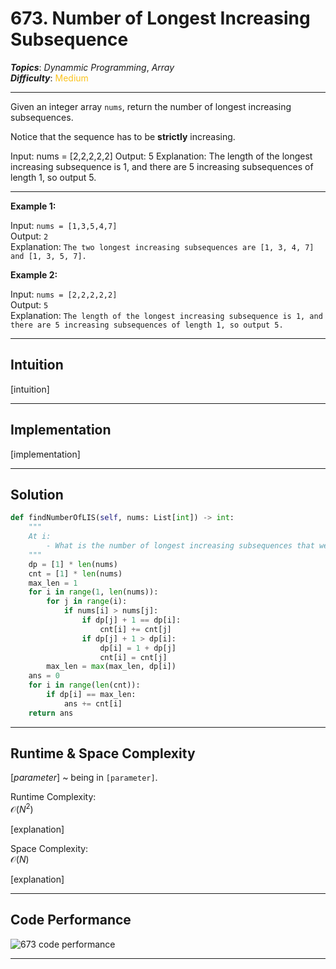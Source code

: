 # 673. Number of Longest Increasing Subsequence
***Topics***: *Dynammic Programming*, *Array*   
***Difficulty***: <span style="color: #fac31d;">Medium</span>
<!-- green: #46c6c2, yellow: #fac31d, red: #f8615c-->
---
Given an integer array `nums`, return the number of longest increasing subsequences.

Notice that the sequence has to be **strictly** increasing.

Input: nums = [2,2,2,2,2]
Output: 5
Explanation: The length of the longest increasing subsequence is 1, and there are 5 increasing subsequences of length 1, so output 5.

---
**Example 1:**  

Input: `nums = [1,3,5,4,7]`  
Output: `2`  
Explanation: `The two longest increasing subsequences are [1, 3, 4, 7] and [1, 3, 5, 7].`  

**Example 2:**  

Input: `nums = [2,2,2,2,2]`  
Output: `5`  
Explanation: `The length of the longest increasing subsequence is 1, and there are 5 increasing subsequences of length 1, so output 5.`  

---
## Intuition
[intuition]

---
## Implementation
[implementation]

---
## Solution
```python
def findNumberOfLIS(self, nums: List[int]) -> int:
    """
    At i:
        - What is the number of longest increasing subsequences that we could make up to i?
    """
    dp = [1] * len(nums)
    cnt = [1] * len(nums)
    max_len = 1
    for i in range(1, len(nums)):
        for j in range(i):
            if nums[i] > nums[j]:
                if dp[j] + 1 == dp[i]:
                    cnt[i] += cnt[j]
                if dp[j] + 1 > dp[i]:
                    dp[i] = 1 + dp[j]
                    cnt[i] = cnt[j]
        max_len = max(max_len, dp[i])
    ans = 0
    for i in range(len(cnt)):
        if dp[i] == max_len:
            ans += cnt[i]
    return ans
```
---
## Runtime & Space Complexity
$[parameter]$ ~ being in `[parameter]`.  

Runtime Complexity:  
$\mathcal{O}(N^2)$

[explanation]

Space Complexity:  
$\mathcal{O}(N)$

[explanation]

---
## Code Performance
![673 code performance](../../resources/code-performances/lc-673.png)

---